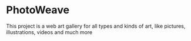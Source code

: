 # PhotoWeave
 This project is a web art gallery for all types and kinds of art, like pictures, illustrations, videos and much more
